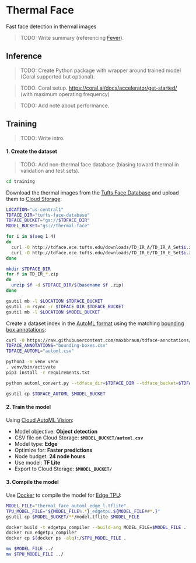 # Thermal Face

Fast face detection in thermal images

> TODO: Write summary (referencing [Fever](https://github.com/maxbbraun/fever)).

## Inference

> TODO: Create Python package with wrapper around trained model (Coral supported but optional).

> TODO: Coral setup. https://coral.ai/docs/accelerator/get-started/ (with maximum operating frequency)

> TODO: Add note about performance.

## Training

> TODO: Write intro.

#### 1. Create the dataset

> TODO: Add non-thermal face database (biasing toward thermal in validation and test sets).

```bash
cd training
```

Download the thermal images from the [Tufts Face Database](http://tdface.ece.tufts.edu) and upload them to [Cloud Storage](https://cloud.google.com/storage/docs):

```bash
LOCATION="us-central1"
TDFACE_DIR="tufts-face-database"
TDFACE_BUCKET="gs://$TDFACE_DIR"
MODEL_BUCKET="gs://thermal-face"

for i in $(seq 1 4)
do
  curl -O http://tdface.ece.tufts.edu/downloads/TD_IR_A/TD_IR_A_Set$i.zip
  curl -O http://tdface.ece.tufts.edu/downloads/TD_IR_E/TD_IR_E_Set$i.zip
done

mkdir $TDFACE_DIR
for f in TD_IR_*.zip
do
  unzip $f -d $TDFACE_DIR/$(basename $f .zip)
done

gsutil mb -l $LOCATION $TDFACE_BUCKET
gsutil -m rsync -r $TDFACE_DIR $TDFACE_BUCKET
gsutil mb -l $LOCATION $MODEL_BUCKET
```

Create a dataset index in the [AutoML format](https://cloud.google.com/vision/automl/object-detection/docs/csv-format) using the matching [bounding box annotations](https://github.com/maxbbraun/tdface-annotations):

```bash
curl -O https://raw.githubusercontent.com/maxbbraun/tdface-annotations/master/bounding-boxes.csv
TDFACE_ANNOTATIONS="bounding-boxes.csv"
TDFACE_AUTOML="automl.csv"

python3 -m venv venv
. venv/bin/activate
pip3 install -r requirements.txt

python automl_convert.py --tdface_dir=$TDFACE_DIR --tdface_bucket=$TDFACE_BUCKET --tdface_annotations=$TDFACE_ANNOTATIONS --tdface_automl=$TDFACE_AUTOML

gsutil cp $TDFACE_AUTOML $MODEL_BUCKET
```

#### 2. Train the model

Using [Cloud AutoML Vision](https://cloud.google.com/vision/automl/object-detection/docs/edge-quickstart):
- Model objective: **Object detection**
- CSV file on Cloud Storage: **`$MODEL_BUCKET/automl.csv`**
- Model type: **Edge**
- Optimize for: **Faster predictions**
- Node budget: **24 node hours**
- Use model: **TF Lite**
- Export to Cloud Storage: **`$MODEL_BUCKET/`**

#### 3. Compile the model

Use [Docker](https://docs.docker.com) to compile the model for [Edge TPU](https://coral.ai/products/):

```bash
MODEL_FILE="thermal_face_automl_edge_l.tflite"
TPU_MODEL_FILE="${MODEL_FILE%.*}_edgetpu.${MODEL_FILE##*.}"
gsutil cp $MODEL_BUCKET/**/model.tflite $MODEL_FILE

docker build -t edgetpu_compiler --build-arg MODEL_FILE=$MODEL_FILE .
docker run edgetpu_compiler
docker cp $(docker ps -alq):/$TPU_MODEL_FILE .

mv $MODEL_FILE ../
mv $TPU_MODEL_FILE ../
```
